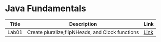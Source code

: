 # Java Fundamentals

| Title  | Description                                      | Link                                                                         |
|--------|--------------------------------------------------|------------------------------------------------------------------------------|
| Lab01  | Create pluralize,flipNHeads, and Clock functions | [Link](https://github.com/Rnad95/java-fundamentals/tree/basics/basics)       |
